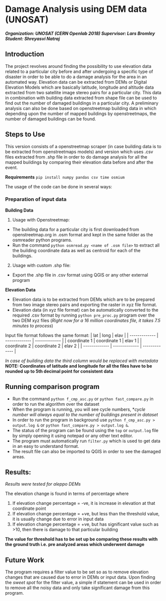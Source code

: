 # Damage Analysis using DEM data (UNOSAT)

**_Organization: UNOSAT (CERN Openlab 2018)
Supervisor: Lars Bromley
Student: Shreyasvi Natraj_**

## Introduction
The project revolves around finding the possibility to use elevation data related to a particular city before and after undergoing a specific type of disaster in order to be able to do a damage analysis for the area in an automated way.
Elevation data can be extracted from DEMs or Digital Elevation Models which are basically latitude, longitude and altitude data extracted from two satellite image stereo pairs for a particular city. This data in combination with building data extracted from shape file can be used to find out the number of damaged buildings in a particular city. A preliminary analysis can also be done based on openstreetmap building data in which depending upon the number of mapped buildings by openstreetmaps, the number of damaged buildings can be found.

## Steps to Use
This version consists of a openstreetmap scraper (in case building data is to be extracted from openstreetmaps models) and version which uses .csv files extracted from .shp file in order to do damage analysis for all the mapped buildings by comparing their elevation data before and after the event.

**Requirements**
`pip install numpy pandas csv time osmium`

The usage of the code can be done in several ways:

### Preparation of input data

**Building Data**
1) Usage with Openstreetmap:
- The building data for a particular city is first downloaded from openstreetmap.org in .osm format and kept in the same folder as the osmreader python programs.
- Run the command `python osmread.py <name of .osm file>` to extract all the building coordinate data as well as centroid for each of the buildings.
2) Usage with custom .shp file:
- Export the .shp file in .csv format using QGIS or any other external program

**Elevation Data**
- Elevation data is to be extracted from DEMs which are to be prepared from two image stereo pairs and exporting the raster in xyz file format.
- Elevation data (in xyz file format) can be automatically converted to the required .csv format by running `python pre_proc.py` program over the two DEM xyz files (*Right now for a 16 million coordinates file, it takes 7.5 minutes to process*)

Input file format follows the same format:
|     lat       |     long      |     elav      |
| ------------- | ------------- | ------------- |
| coordinate 1  | coordinate 1  |    elav 1     |
| coordinate 2  | coordinate 2  |    elav 2     |
| ------------- | ------------- | ------------- |

*In case of building data the third column would be replaced with metadata*
**NOTE: Coordinates of latitude and longitude for all the files have to be rounded up to 5th decimal point for consistent data**

## Running comparison program
- Run the command `python f_cmp_asc.py` or `python fast_compare.py` in order to run the algorithm over the dataset
- When the program is running, you will see cycle numbers, **cycle number will always equal to the number of buildings present in dataset*
- In order to run the program in background use `python f_cmp_asc.py > output.log &` or `python fast_compare.py > output.log &`.
- The status of the program can be found using the `top` or `output.log` file by simply opening it using notepad or any other text editor.
- The program must automatically run `filter.py` which is used to get data in an easy to understand format.
- The result file can also be imported to QGIS in order to see the damaged areas.

## Results:
*Results were tested for aleppo DEMs*

The elevation change is found in terms of percentage where
1) If elevation change percentage = -ve, it is increase in elevation at that coordinate point
2) If elevation change percentage = +ve, but less than the threshold value, it is usually change due to error in input data
3) If elevation change percentage = +ve, but has significant value such as >10, then there is damage to that particular building

**The value for threshold has to be set up be comparing these results with the ground truth i.e. pre analyzed areas which underwent damage**

## Future Work
The program requires a filter value to be set so as to remove elevation changes that are caused due to error in DEMs or input data. Upon finding the *sweet spot* for the filter value, a simple if statement can be used in order to remove all the noisy data and only take significant damage from this program.

